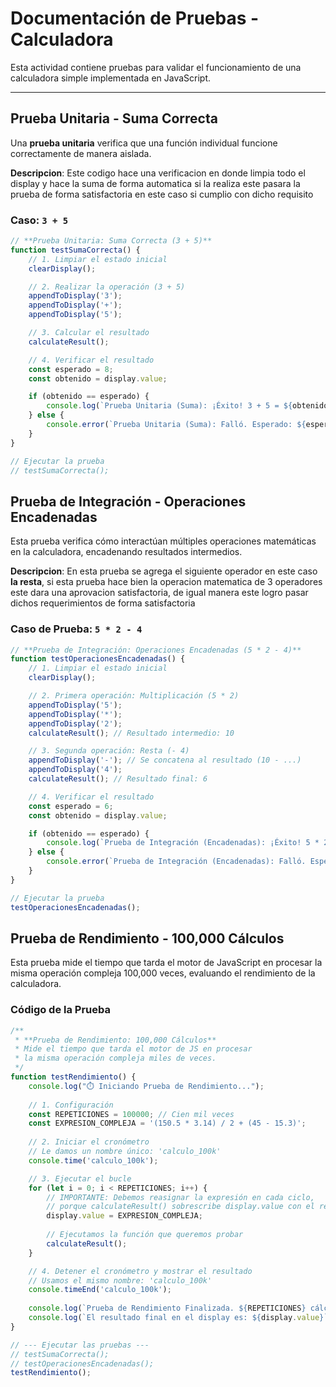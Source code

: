 # Documentación de Pruebas - Calculadora

Esta actividad contiene pruebas para validar el funcionamiento de una calculadora simple implementada en JavaScript.

---

## Prueba Unitaria - Suma Correcta

Una **prueba unitaria** verifica que una función individual funcione correctamente de manera aislada.

**Descripcion**: Este codigo hace una verificacion en donde limpia todo el display y hace la suma de forma automatica
si la realiza este pasara la prueba de forma satisfactoria en este caso si cumplio con dicho requisito

### Caso: `3 + 5`

```javascript
// **Prueba Unitaria: Suma Correcta (3 + 5)**
function testSumaCorrecta() {
    // 1. Limpiar el estado inicial
    clearDisplay();

    // 2. Realizar la operación (3 + 5)
    appendToDisplay('3');
    appendToDisplay('+');
    appendToDisplay('5');

    // 3. Calcular el resultado
    calculateResult();

    // 4. Verificar el resultado
    const esperado = 8;
    const obtenido = display.value;

    if (obtenido == esperado) {
        console.log(`Prueba Unitaria (Suma): ¡Éxito! 3 + 5 = ${obtenido}`);
    } else {
        console.error(`Prueba Unitaria (Suma): Falló. Esperado: ${esperado}, Obtenido: ${obtenido}`);
    }
}

// Ejecutar la prueba
// testSumaCorrecta();
```

## Prueba de Integración - Operaciones Encadenadas

Esta prueba verifica cómo interactúan múltiples operaciones matemáticas en la calculadora, encadenando resultados intermedios.

**Descripcion**: En esta prueba se agrega el siguiente operador en este caso **la resta**, si esta prueba hace bien la operacion matematica de 3 operadores
este dara una aprovacion satisfactoria, de igual manera este logro pasar dichos requerimientos de forma satisfactoria

### Caso de Prueba: `5 * 2 - 4`



```javascript
// **Prueba de Integración: Operaciones Encadenadas (5 * 2 - 4)**
function testOperacionesEncadenadas() {
    // 1. Limpiar el estado inicial
    clearDisplay();

    // 2. Primera operación: Multiplicación (5 * 2)
    appendToDisplay('5');
    appendToDisplay('*');
    appendToDisplay('2');
    calculateResult(); // Resultado intermedio: 10

    // 3. Segunda operación: Resta (- 4)
    appendToDisplay('-'); // Se concatena al resultado (10 - ...)
    appendToDisplay('4');
    calculateResult(); // Resultado final: 6

    // 4. Verificar el resultado
    const esperado = 6;
    const obtenido = display.value;

    if (obtenido == esperado) {
        console.log(`Prueba de Integración (Encadenadas): ¡Éxito! 5 * 2 - 4 = ${obtenido}`);
    } else {
        console.error(`Prueba de Integración (Encadenadas): Falló. Esperado: ${esperado}, Obtenido: ${obtenido}`);
    }
}

// Ejecutar la prueba
testOperacionesEncadenadas();
```
## Prueba de Rendimiento - 100,000 Cálculos

Esta prueba mide el tiempo que tarda el motor de JavaScript en procesar la misma operación compleja 100,000 veces, evaluando el rendimiento de la calculadora.

### Código de la Prueba

```javascript
/**
 * **Prueba de Rendimiento: 100,000 Cálculos**
 * Mide el tiempo que tarda el motor de JS en procesar
 * la misma operación compleja miles de veces.
 */
function testRendimiento() {
    console.log("⏱️ Iniciando Prueba de Rendimiento...");
    
    // 1. Configuración
    const REPETICIONES = 100000; // Cien mil veces
    const EXPRESION_COMPLEJA = '(150.5 * 3.14) / 2 + (45 - 15.3)';
    
    // 2. Iniciar el cronómetro
    // Le damos un nombre único: 'calculo_100k'
    console.time('calculo_100k');

    // 3. Ejecutar el bucle
    for (let i = 0; i < REPETICIONES; i++) {
        // IMPORTANTE: Debemos reasignar la expresión en cada ciclo,
        // porque calculateResult() sobrescribe display.value con el resultado.
        display.value = EXPRESION_COMPLEJA;
        
        // Ejecutamos la función que queremos probar
        calculateResult();
    }

    // 4. Detener el cronómetro y mostrar el resultado
    // Usamos el mismo nombre: 'calculo_100k'
    console.timeEnd('calculo_100k');
    
    console.log(`Prueba de Rendimiento Finalizada. ${REPETICIONES} cálculos completados.`);
    console.log(`El resultado final en el display es: ${display.value}`); // Debería ser 251.62
}

// --- Ejecutar las pruebas ---
// testSumaCorrecta();
// testOperacionesEncadenadas();
testRendimiento();
